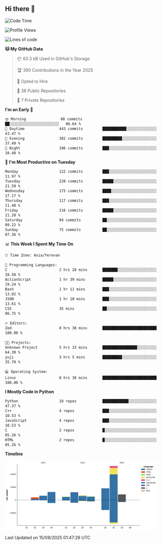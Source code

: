 ## Hi there 👋

<!--START_SECTION:waka-->
![Code Time](http://img.shields.io/badge/Code%20Time-1%2C383%20hrs%2030%20mins-blue)

![Profile Views](http://img.shields.io/badge/Profile%20Views-0-blue)

![Lines of code](https://img.shields.io/badge/From%20Hello%20World%20I%27ve%20Written-65.6%20thousand%20lines%20of%20code-blue)

**🐱 My GitHub Data** 

> 📦 63.3 kB Used in GitHub's Storage 
 > 
> 🏆 390 Contributions in the Year 2025
 > 
> 💼 Opted to Hire
 > 
> 📜 38 Public Repositories 
 > 
> 🔑 7 Private Repositories 
 > 
**I'm an Early 🐤** 

```text
🌞 Morning                88 commits          ██░░░░░░░░░░░░░░░░░░░░░░░   08.64 % 
🌆 Daytime                443 commits         ███████████░░░░░░░░░░░░░░   43.47 % 
🌃 Evening                382 commits         █████████░░░░░░░░░░░░░░░░   37.49 % 
🌙 Night                  106 commits         ███░░░░░░░░░░░░░░░░░░░░░░   10.40 % 
```
📅 **I'm Most Productive on Tuesday** 

```text
Monday                   122 commits         ███░░░░░░░░░░░░░░░░░░░░░░   11.97 % 
Tuesday                  220 commits         █████░░░░░░░░░░░░░░░░░░░░   21.59 % 
Wednesday                175 commits         ████░░░░░░░░░░░░░░░░░░░░░   17.17 % 
Thursday                 117 commits         ███░░░░░░░░░░░░░░░░░░░░░░   11.48 % 
Friday                   216 commits         █████░░░░░░░░░░░░░░░░░░░░   21.20 % 
Saturday                 94 commits          ██░░░░░░░░░░░░░░░░░░░░░░░   09.22 % 
Sunday                   75 commits          ██░░░░░░░░░░░░░░░░░░░░░░░   07.36 % 
```


📊 **This Week I Spent My Time On** 

```text
🕑︎ Time Zone: Asia/Yerevan

💬 Programming Languages: 
C                        2 hrs 28 mins       ███████░░░░░░░░░░░░░░░░░░   28.58 % 
ActionScript             1 hr 39 mins        █████░░░░░░░░░░░░░░░░░░░░   19.24 % 
Bash                     1 hr 11 mins        ███░░░░░░░░░░░░░░░░░░░░░░   13.82 % 
JSON                     1 hr 10 mins        ███░░░░░░░░░░░░░░░░░░░░░░   13.61 % 
CSS                      35 mins             ██░░░░░░░░░░░░░░░░░░░░░░░   06.75 % 

🔥 Editors: 
Zed                      8 hrs 38 mins       █████████████████████████   100.00 % 

🐱‍💻 Projects: 
Unknown Project          5 hrs 33 mins       ████████████████░░░░░░░░░   64.30 % 
yuji                     3 hrs 5 mins        █████████░░░░░░░░░░░░░░░░   35.70 % 

💻 Operating System: 
Linux                    8 hrs 38 mins       █████████████████████████   100.00 % 
```

**I Mostly Code in Python** 

```text
Python                   18 repos            ████████████░░░░░░░░░░░░░   47.37 % 
C++                      4 repos             ███░░░░░░░░░░░░░░░░░░░░░░   10.53 % 
JavaScript               4 repos             ███░░░░░░░░░░░░░░░░░░░░░░   10.53 % 
C                        2 repos             █░░░░░░░░░░░░░░░░░░░░░░░░   05.26 % 
HTML                     2 repos             █░░░░░░░░░░░░░░░░░░░░░░░░   05.26 % 
```



**Timeline**

![Lines of Code chart](https://raw.githubusercontent.com/0xM4LL0C/0xM4LL0C/main/assets/bar_graph.png)


 Last Updated on 15/08/2025 01:47:26 UTC
<!--END_SECTION:waka-->
